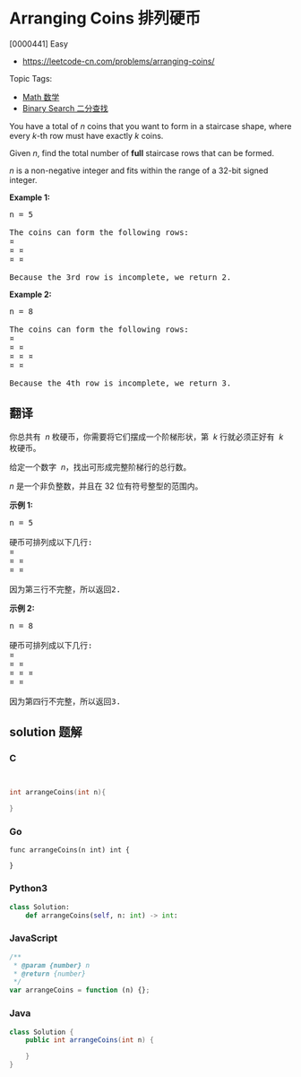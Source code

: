 # Arranging Coins 排列硬币

[0000441] Easy

- https://leetcode-cn.com/problems/arranging-coins/

Topic Tags:

- [Math 数学](https://leetcode-cn.com/tag/math/)
- [Binary Search 二分查找](https://leetcode-cn.com/tag/binary-search/)

You have a total of _n_ coins that you want to form in a staircase shape, where every _k_\-th row must have exactly _k_ coins.

Given _n_, find the total number of **full** staircase rows that can be formed.

_n_ is a non-negative integer and fits within the range of a 32-bit signed integer.

**Example 1:**

<pre>n = 5

The coins can form the following rows:
¤
¤ ¤
¤ ¤

Because the 3rd row is incomplete, we return 2.
</pre>

**Example 2:**

<pre>n = 8

The coins can form the following rows:
¤
¤ ¤
¤ ¤ ¤
¤ ¤

Because the 4th row is incomplete, we return 3.
</pre>

## 翻译

你总共有  *n* 枚硬币，你需要将它们摆成一个阶梯形状，第  *k* 行就必须正好有  *k* 枚硬币。

给定一个数字  *n*，找出可形成完整阶梯行的总行数。

_n_ 是一个非负整数，并且在 32 位有符号整型的范围内。

**示例 1:**

<pre>n = 5

硬币可排列成以下几行:
¤
¤ ¤
¤ ¤

因为第三行不完整，所以返回2.
</pre>

**示例 2:**

<pre>n = 8

硬币可排列成以下几行:
¤
¤ ¤
¤ ¤ ¤
¤ ¤

因为第四行不完整，所以返回3.
</pre>

## solution 题解

### C

```c


int arrangeCoins(int n){

}


```

### Go

```golang
func arrangeCoins(n int) int {

}
```

### Python3

```python
class Solution:
    def arrangeCoins(self, n: int) -> int:

```

### JavaScript

```javascript
/**
 * @param {number} n
 * @return {number}
 */
var arrangeCoins = function (n) {};
```

### Java

```java
class Solution {
    public int arrangeCoins(int n) {

    }
}
```
